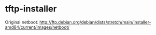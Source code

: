 # tftp-installer

Original netboot: http://ftp.debian.org/debian/dists/stretch/main/installer-amd64/current/images/netboot/
